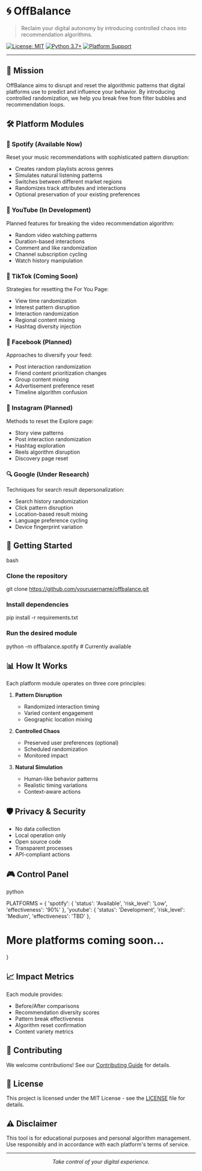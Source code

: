 # 🌀 OffBalance

> Reclaim your digital autonomy by introducing controlled chaos into recommendation algorithms.

[![License: MIT](https://img.shields.io/badge/License-MIT-yellow.svg)](https://opensource.org/licenses/MIT)
[![Python 3.7+](https://img.shields.io/badge/python-3.7+-blue.svg)](https://www.python.org/downloads/)
[![Platform Support](https://img.shields.io/badge/platform-Windows%20%7C%20macOS%20%7C%20Linux-lightgrey.svg)](https://github.com/yourusername/offbalance)

---

## 🎯 Mission
OffBalance aims to disrupt and reset the algorithmic patterns that digital platforms use to predict and influence your behavior. By introducing controlled randomization, we help you break free from filter bubbles and recommendation loops.

## 🛠️ Platform Modules

### 🎵 Spotify (Available Now)
Reset your music recommendations with sophisticated pattern disruption:
- Creates random playlists across genres
- Simulates natural listening patterns
- Switches between different market regions
- Randomizes track attributes and interactions
- Optional preservation of your existing preferences

### 🎥 YouTube (In Development)
Planned features for breaking the video recommendation algorithm:
- Random video watching patterns
- Duration-based interactions
- Comment and like randomization
- Channel subscription cycling
- Watch history manipulation

### 📱 TikTok (Coming Soon)
Strategies for resetting the For You Page:
- View time randomization
- Interest pattern disruption
- Interaction randomization
- Regional content mixing
- Hashtag diversity injection

### 👥 Facebook (Planned)
Approaches to diversify your feed:
- Post interaction randomization
- Friend content prioritization changes
- Group content mixing
- Advertisement preference reset
- Timeline algorithm confusion

### 📸 Instagram (Planned)
Methods to reset the Explore page:
- Story view patterns
- Post interaction randomization
- Hashtag exploration
- Reels algorithm disruption
- Discovery page reset

### 🔍 Google (Under Research)
Techniques for search result depersonalization:
- Search history randomization
- Click pattern disruption
- Location-based result mixing
- Language preference cycling
- Device fingerprint variation

## 🚀 Getting Started
bash

### Clone the repository
git clone https://github.com/yourusername/offbalance.git

### Install dependencies
pip install -r requirements.txt

### Run the desired module
python -m offbalance.spotify # Currently available


## 📊 How It Works

Each platform module operates on three core principles:

1. **Pattern Disruption**
   - Randomized interaction timing
   - Varied content engagement
   - Geographic location mixing

2. **Controlled Chaos**
   - Preserved user preferences (optional)
   - Scheduled randomization
   - Monitored impact

3. **Natural Simulation**
   - Human-like behavior patterns
   - Realistic timing variations
   - Context-aware actions

## 🛡️ Privacy & Security
- No data collection
- Local operation only
- Open source code
- Transparent processes
- API-compliant actions

## 🎮 Control Panel
python

PLATFORMS = {
'spotify': {
'status': 'Available',
'risk_level': 'Low',
'effectiveness': '90%'
},
'youtube': {
'status': 'Development',
'risk_level': 'Medium',
'effectiveness': 'TBD'
},
# More platforms coming soon...
}


## 📈 Impact Metrics
Each module provides:
- Before/After comparisons
- Recommendation diversity scores
- Pattern break effectiveness
- Algorithm reset confirmation
- Content variety metrics

## 🤝 Contributing
We welcome contributions! See our [Contributing Guide](docs/CONTRIBUTING.md) for details.

## 📜 License
This project is licensed under the MIT License - see the [LICENSE](LICENSE) file for details.

## ⚠️ Disclaimer
This tool is for educational purposes and personal algorithm management. Use responsibly and in accordance with each platform's terms of service.

---

<div align="center">
<i>Take control of your digital experience.</i>
</div>
